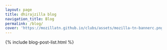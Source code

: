 ```yaml
---
layout: page
title: dhirajzilla blog
navigation_title: Blog
permalink: /blog/
cover: 'https://mozillatn.github.io/clubs/assets/mozilla-tn-bannerc.png'
---
```



{% include blog-post-list.html %}
